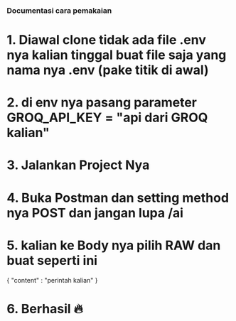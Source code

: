 ### Documentasi cara pemakaian

# 1. Diawal clone tidak ada file .env nya kalian tinggal buat file saja yang nama nya .env  (pake titik di awal)
# 2. di env nya pasang parameter GROQ_API_KEY = "api dari GROQ  kalian"
# 3. Jalankan Project Nya
# 4. Buka Postman dan setting method nya POST dan jangan lupa /ai  
# 5. kalian ke Body nya pilih RAW dan buat seperti ini
{
  "content" : "perintah kalian"
}

# 6. Berhasil 🔥
